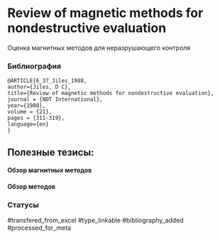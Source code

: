 # Review of magnetic methods for nondestructive evaluation

Оценка магнитных методов для неразрушающего контроля

### Библиография
```
@ARTICLE{6_37_Jiles_1988,
author={Jiles, D C},
title={Review of magnetic methods for nondestructive evaluation},
journal = {NDT International},
year={1988},
volume = {21},
pages = {311-319},
language={en}
}
```

## Полезные тезисы:

#### Обзор магнитных методов
#### Обзор методов


### Статусы
#transfered_from_excel 
#type_linkable 
#bibliography_added
#processed_for_meta
